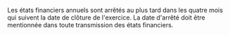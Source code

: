 Les états financiers annuels sont arrêtés au plus tard dans les quatre mois qui suivent la date de clôture de
l'exercice. La date d'arrêté doit être mentionnée dans toute transmission des états financiers.